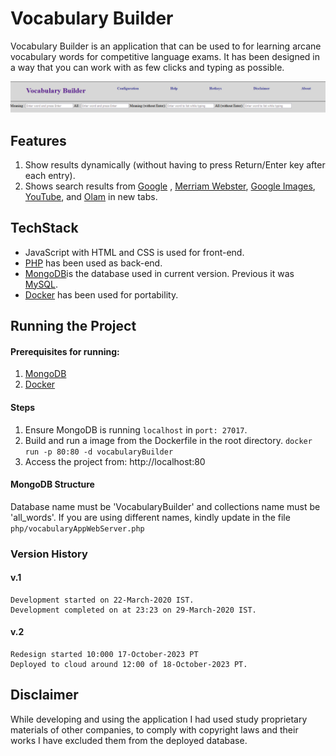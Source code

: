# Vocabulary Builder
Vocabulary Builder is an application that can be used to for learning arcane vocabulary words for competitive language exams. 
It has been designed in a way that you can work with as few clicks and typing as possible. 

![img_1.png](php/images/HomeScreen.png)

## Features
1. Show results dynamically (without having to press Return/Enter key after each entry).
2. Shows search results from [Google](https://www.google.com/)  , [Merriam Webster](https://www.merriam-webster.com/), [Google Images](https://www.google.com/imghp), [YouTube](https://www.youtube.com/), and [Olam](https://olam.in/) in new tabs.  

## TechStack
- JavaScript with HTML and CSS is used for front-end.
- [PHP](https://www.php.net/) has been used as back-end.
- [MongoDB](https://www.mongodb.com/)is the database used in current version. Previous it was [MySQL](https://www.mysql.com/).
- [Docker](https://www.docker.com/) has been used for portability.

## Running the Project

#### Prerequisites for running:
1. [MongoDB](https://www.mongodb.com/)
2. [Docker](https://www.docker.com/)

#### Steps
1. Ensure MongoDB is running `localhost` in `port: 27017`.
2. Build and run a  image from the  Dockerfile in the root directory.
    `docker run -p 80:80 -d vocabularyBuilder`
3. Access the project from: http://localhost:80

#### MongoDB Structure
Database name must be 'VocabularyBuilder' and collections name must be 'all_words'.
If you are using different names, kindly update in the file `php/vocabularyAppWebServer.php`



### Version History
#### v.1
    Development started on 22-March-2020 IST.
    Development completed on at 23:23 on 29-March-2020 IST.

#### v.2

    Redesign started 10:000 17-October-2023 PT
    Deployed to cloud around 12:00 of 18-October-2023 PT.


## Disclaimer 
While developing and using the application I had used study proprietary materials of other companies, to comply with copyright laws and their works I have excluded them from the deployed database.
